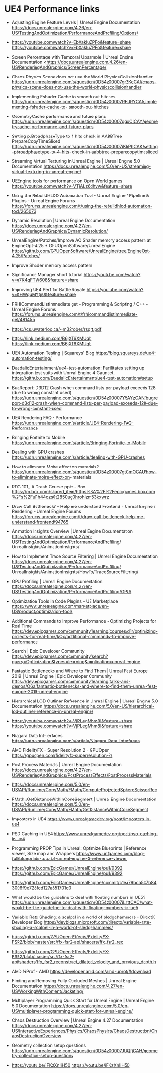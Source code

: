 # UE4 Performance links

* Adjusting Engine Feature Levels | Unreal Engine Documentation
<https://docs.unrealengine.com/4.26/en-US/TestingAndOptimization/PerformanceAndProfiling/Options/>

* <https://youtube.com/watch?v=EbXakIuZPFo&feature=share> <https://youtube.com/watch?v=EbXakIuZPFo&feature=share>

* Screen Percentage with Temporal Upsample | Unreal Engine Documentation <<https://docs.unrealengine.com/4.26/en-US/RenderingAndGraphics/ScreenPercentage/>

* Chaos Physics Scene does not use the World PhysicsCollisionHandler
<https://udn.unrealengine.com/s/question/0D54z00007gr2KcCAI/chaos-physics-scene-does-not-use-the-world-physicscollisionhandler>

* Implementing Fshader Cache to smooth out hitches.
<https://udn.unrealengine.com/s/question/0D54z00007RHJRYCA5/implementing-fshader-cache-to>- smooth-out-hitches

* GeometryCache performance and future plans
<https://udn.unrealengine.com/s/question/0D54z00007gqoCICAY/geometrycache-performance-and-future-plans>

* Setting p.BroadphaseType to 4 hits check in AABBTree PrepareCopyTimeSliced
<https://udn.unrealengine.com/s/question/0D54z00007iKhPhCAK/setting-pbroadphasetype-to-4-hits>- check-in-aabbtree-preparecopytimesliced

* Streaming Virtual Texturing in Unreal Engine | Unreal Engine 5.0 Documentation <https://docs.unrealengine.com/5.0/en-US/streaming-virtual-texturing-in-unreal-engine/>

* UEEngine tools for performance on Open World games
<https://youtube.com/watch?v=VTjALz6dhvw&feature=share>

* Using the RebuildHLOD Automation Tool - Unreal Engine / Pipeline & Plugins - Unreal Engine Forums
<https://forums.unrealengine.com/t/using-the-rebuildhlod-automation-tool/265073>

* Dynamic Resolution | Unreal Engine Documentation <https://docs.unrealengine.com/4.27/en-US/RenderingAndGraphics/DynamicResolution/>

* UnrealEngine/Patches/Improve AO Shader memory access pattern at EngineOpt-4.25 * GPUOpenSoftware/UnrealEngine
<https://github.com/GPUOpenSoftware/UnrealEngine/tree/EngineOpt-4.25/Patches/>

* Improve Shader memory access pattern

* Significance Manager short tutorial
<https://youtube.com/watch?v=u7K4qFTW608&feature=share>

* Improving UE4 Perf for Battle Royale
 <https://youtube.com/watch?v=KHWquMYtji0&feature=share>

* FRHICommandListImmediate get - Programming & Scripting / C++ - Unreal Engine Forums <https://forums.unrealengine.com/t/frhicommandlistimmediate-get/481455>

* <https://cs.uwaterloo.ca/~m32rober/rsqrt.pdf>

* <https://link.medium.com/B6jXT6XMUqb> <https://link.medium.com/B6jXT6XMUqb>

* UE4 Automation Testing | Squareys' Blog <https://blog.squareys.de/ue4-automation-testing/>

* DaedalicEntertainment/ue4-test-automation: Facilitates setting up integration test suits with Unreal Engine 4 Gauntlet.
<https://github.com/DaedalicEntertainment/ue4-test-automation#setup>

* BugReport: D3D12 Crash when command lists per payload exceeds 128 (due to wrong constant used)
<https://udn.unrealengine.com/s/question/0D54z00007Y5AYzCAN/bugreport-d3d12-crash-when-command-lists-per-payload-exceeds-128-due-to-wrong-constant-used>

* UE4 Rendering FAQ - Performance <https://udn.unrealengine.com/s/article/UE4-Rendering-FAQ-Performance>

* Bringing Fortnite to Mobile <https://udn.unrealengine.com/s/article/Bringing-Fortnite-to-Mobile>

* Dealing with GPU crashes <https://udn.unrealengine.com/s/article/dealing-with-GPU-crashes>

* How to eliminate Moire effect on materials?
<https://udn.unrealengine.com/s/question/0D54z00007gtCmOCAU/how-to-eliminate-moire-effect-on>- materials

* RDG 101_ A Crash Course.pptx - Box
<https://m.box.com/shared_item/https%3A%2F%2Fepicgames.box.com%2Fs%2Ful1h44ozs0t2850ug0hrohlzm53kxwrz>

* Draw Call Bottleneck? - Help me understand Frontend - Unreal Engine / Rendering - Unreal Engine Forums
<https://forums.unrealengine.com/t/draw-call-bottleneck-help-me-understand-frontend/94765>

* Animation Insights Overview | Unreal Engine Documentation
<https://docs.unrealengine.com/4.27/en-US/TestingAndOptimization/PerformanceAndProfiling/> UnrealInsights/AnimationInsights/

* How to Implement Trace Source Filtering | Unreal Engine Documentation
<https://docs.unrealengine.com/4.27/en-US/TestingAndOptimization/PerformanceAndProfiling/> UnrealInsights/AnimationInsights/HowTo/TraceSourceFiltering/

* GPU Profiling | Unreal Engine Documentation <https://docs.unrealengine.com/4.27/en-US/TestingAndOptimization/PerformanceAndProfiling/GPU/>

* Optimization Tools in Code Plugins - UE Marketplace <https://www.unrealengine.com/marketplace/en-US/product/optimization-tools>

* Additional Commands to Improve Performance - Optimizing Projects for Real Time
<https://dev.epicgames.com/community/learning/courses/d1r/optimizing-projects-for-real-time/kOx/additional-commands-to-improve-performance>

* Search | Epic Developer Community
<https://dev.epicgames.com/community/search?query=Optimization&types=learning&application=unreal_engine>

* Fantastic Bottlenecks and Where to Find Them | Unreal Fest Europe 2019 | Unreal Engine | Epic Developer Community
<https://dev.epicgames.com/community/learning/talks-and-demos/O6a/fantastic-bottlenecks-and-where-to-find-them-unreal-fest-europe-2019-unreal-engine>

* Hierarchical LOD Outliner Reference in Unreal Engine | Unreal Engine 5.0 Documentation <https://docs.unrealengine.com/5.0/en-US/hierarchical-lod-outliner-reference-in-unreal-engine/>

* <https://youtube.com/watch?v=VjPLegMhm8I&feature=share> <https://youtube.com/watch?v=VjPLegMhm8I&feature=share>

* Niagara Data Int- erfaces <https://udn.unrealengine.com/s/article/Niagara-Data-Interfaces>

* AMD FidelityFX - Super Resolution 2 - GPUOpen <https://gpuopen.com/fidelityfx-superresolution-2/>

* Post Process Materials | Unreal Engine Documentation
<https://docs.unrealengine.com/4.27/en-US/RenderingAndGraphics/PostProcessEffects/PostProcessMaterials>

* <https://docs.unrealengine.com/5.0/en-US/API/Runtime/Core/Math/FMath/ComputeProjectedSphereScissorRec>

* FMath::GetDistanceWithinConeSegment | Unreal Engine Documentation
<https://docs.unrealengine.com/5.0/en-US/API/Runtime/Core/Math/FMath/GetDistanceWithinConeSegment>

* Imposters in UE4 <https://www.unrealgamedev.org/post/imposters-in-ue4>

* PSO Caching in UE4 <https://www.unrealgamedev.org/post/pso-caching-in-ue4>

* Programming PROP Tips in Unreal: Optimize Blueprints | Reference viewer, Size map and Wrappers
<https://www.unfgames.com/blog-full/blueprints-tutorial-unreal-engine-5-reference-viewer>

* <https://github.com/EpicGames/UnrealEngine/pull/9392> <https://github.com/EpicGames/UnrealEngine/pull/9392>

* <https://github.com/EpicGames/UnrealEngine/commit/c1ea79bca537b843006f9e728fcd127a851701c0>

* What would be the guideline to deal with floating numbers in UE5?
<https://udn.unrealengine.com/s/question/0D54z00007iLattCAC/what-would-be-the-guideline-to-deal-with-floating-numbers-in-ue5>

* Variable Rate Shading: a scalpel in a world of sledgehammers - DirectX Developer Blog
<https://devblogs.microsoft.com/directx/variable-rate-shading-a-scalpel-in-a-world-of-sledgehammers/>

* <https://github.com/GPUOpen-Effects/FidelityFX-FSR2/blob/master/src/ffx-fsr2-api/shaders/ffx_fsr2_rec>

* <https://github.com/GPUOpen-Effects/FidelityFX-FSR2/blob/master/src/ffx-fsr2-api/shaders/ffx_fsr2_reconstruct_dilated_velocity_and_previous_depth.h>

* AMD ¼Prof - AMD <https://developer.amd.com/amd-uprof/#download>

* Finding and Removing Fully Occluded Meshes | Unreal Engine Documentation <https://docs.unrealengine.com/4.27/en-US/WorkingWithContent/Jacketing/>

* Multiplayer Programming Quick Start for Unreal Engine | Unreal Engine 5.0 Documentation <https://docs.unrealengine.com/5.0/en-US/multiplayer-programming-quick-start-for-unreal-engine/>

* Chaos Destruction Overview | Unreal Engine 4.27 Documentation
<https://docs.unrealengine.com/4.27/en-US/InteractiveExperiences/Physics/ChaosPhysics/ChaosDestruction/ChaosDestructionOverview>

* Geometry collection setup questions
<https://udn.unrealengine.com/s/question/0D54z00007JUQfjCAH/geometry-collection-setup-questions>

* <https://youtu.be/iFKzXnIiH50> <https://youtu.be/iFKzXnIiH50>

